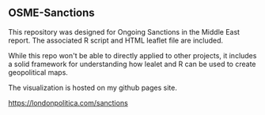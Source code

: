 ## OSME-Sanctions

This repository was designed for Ongoing Sanctions in the Middle East report. The associated R script and HTML leaflet file are included. 

While this repo won't be able to directly applied to other projects, it includes a solid framework for understanding how lealet and R can be used to create geopolitical maps.

The visualization is hosted on my github pages site. 

https://londonpolitica.com/sanctions

